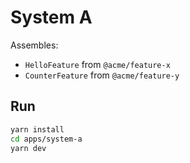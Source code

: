 # System A

Assembles:
- `HelloFeature` from `@acme/feature-x`
- `CounterFeature` from `@acme/feature-y`

## Run
```bash
yarn install
cd apps/system-a
yarn dev
```
